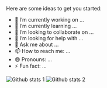 

Here are some ideas to get you started:

- 🔭 I’m currently working on ...
- 🌱 I’m currently learning ...
- 👯 I’m looking to collaborate on ...
- 🤔 I’m looking for help with ...
- 💬 Ask me about ...
- 📫 How to reach me: ...
- 😄 Pronouns: ...
- ⚡ Fun fact: ...


![Github stats 1](https://github-readme-stats.vercel.app/api?username=ibrahimakkul&show_icons=true&theme=gradient)
![Github stats 2](https://github-readme-stats.vercel.app/api?username=ibrahimakkul&show_icons=true&theme=radical)


